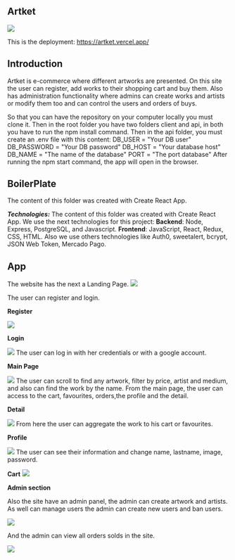 ## Artket

<img src="../client/assets/LandingPage.png"> </img>

This is the deployment:
https://artket.vercel.app/

## Introduction

Artket is e-commerce where different artworks are presented. On this site the user can register,
add works to their shopping cart and buy them. Also has administration functionality where
admins can create works and artists or modify them too and can control the users and orders of buys.

So that you can have the repository on your computer locally you must clone it. Then in the root folder
you have two folders client and api, in both you have to run the npm install command. Then in the api folder,
you must create an .env file with this content: DB_USER = "Your DB user" DB_PASSWORD = "Your DB password"
DB_HOST = "Your database host" DB_NAME = "The name of the database" PORT = "The port database" After running
the npm start command, the app will open in the browser.

## BoilerPlate

The content of this folder was created with Create React App.

**_Technologies:_**
The content of this folder was created with Create React App.
We use the next technologies for this project: **Backend**: Node, Express, PostgreSQL, and Javascript. **Frontend**: JavaScript, React, Redux, CSS, HTML. Also we use others technologies like Auth0, sweetalert, bcrypt, JSON Web Token, Mercado Pago.

## App

The website has the next a Landing Page.
<img src="../client/assets/LandingPage.png"> </img>

The user can register and login.

**Register**

<img src="../client/assets/Register.png"> </img>

**Login**

<img src="../client/assets/Login.png"> </img>
The user can log in with her credentials or with a google account.

**Main Page**

<img src="../client/assets/MainPage.gif"> </img>
The user can scroll to find any artwork, filter by price, artist and medium, and also can find the work by the name.
From the main page, the user can access to the cart, favourites, orders,the profile and the detail.

**Detail**

<img src="../client/assets/Detail.png"> </img>
From here the user can aggregate the work to his cart or favourites.

**Profile**

<img src="../client/assets/UserInfo.png"> </img>
The user can see their information and change name, lastname, image, password.

**Cart**
<img src="../client/assets/Carrito.png"> </img>

**Admin section**

Also the site have an admin panel, the admin can create artwork and artists.
As well can manage users the admin can create new users and ban users.

<img src="../client/assets/AdminPanel.png"> </img>

And the admin can view all orders solds in the site.

<img src="./assets/Orders.png"> </img>







